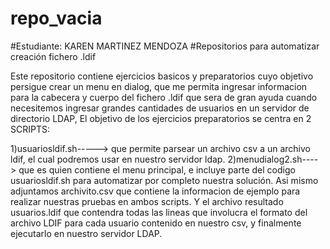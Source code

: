 # repo_vacia
#Estudiante: KAREN MARTINEZ MENDOZA
#Repositorios para automatizar creación fichero .ldif 

Este repositorio contiene ejercicios basicos y preparatorios cuyo objetivo persigue crear un menu en dialog, que me permita ingresar informacion para la cabecera y cuerpo del fichero .ldif que sera de gran ayuda cuando necesitemos ingresar grandes cantidades de usuarios en un servidor de directorio LDAP, El objetivo de los ejercicios preparatorios se centra en 2 SCRIPTS: 

1)usuariosldif.sh-----> que permite parsear un archivo csv a un archivo ldif, el cual podremos usar en nuestro servidor ldap. 
2)menudialog2.sh----> que es quien contiene el menu principal, e incluye parte del codigo usuariosldif.sh para automatizar 
                      por completo nuestra solución.
 Asi mismo adjuntamos archivito.csv que contiene la informacion de ejemplo para realizar nuestras pruebas en ambos scripts.
 Y el archivo resultado usuarios.ldif  que contendra todas las lineas que involucra el formato del archivo LDIF para cada usuario contenido en nuestro csv, y finalmente ejecutarlo en nuestro servidor LDAP.
 
